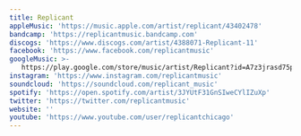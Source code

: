 ```yaml
---
title: Replicant
appleMusic: 'https://music.apple.com/artist/replicant/43402478'
bandcamp: 'https://replicantmusic.bandcamp.com'
discogs: 'https://www.discogs.com/artist/4388071-Replicant-11'
facebook: 'https://www.facebook.com/replicantmusic'
googleMusic: >-
   https://play.google.com/store/music/artist/Replicant?id=A7z3jrasd75pomonotdu7jaqroa
instagram: 'https://www.instagram.com/replicantmusic'
soundcloud: 'https://soundcloud.com/replicant_music'
spotify: 'https://open.spotify.com/artist/3JYUtF31GnSIweCYlIZuXp'
twitter: 'https://twitter.com/replicantmusic'
website: ''
youtube: 'https://www.youtube.com/user/replicantchicago'
---
```

